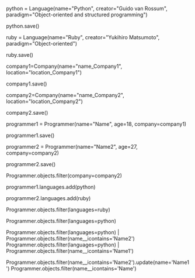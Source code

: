 python = Language(name="Python", creator="Guido van Rossum", paradigm="Object-oriented and structured programming")

python.save()

ruby = Language(name="Ruby", creator="Yukihiro Matsumoto", paradigm="Object-oriented")

ruby.save()

company1=Company(name="name_Company1", location="location_Company1")

company1.save()

company2=Company(name="name_Company2", location="location_Company2")

company2.save()

programmer1 = Programmer(name="Name", age=18, company=company1)

programmer1.save()

programmer2 = Programmer(name="Name2", age=27, company=company2)

programmer2.save()

Programmer.objects.filter(company=company2)

programmer1.languages.add(python)

programmer2.languages.add(ruby)

Programmer.objects.filter(languages=ruby)

Programmer.objects.filter(languages=python)

Programmer.objects.filter(languages=python) | Programmer.objects.filter(name__icontains='Name2')
Programmer.objects.filter(languages=python) | Programmer.objects.filter(name__icontains='Name1')

Programmer.objects.filter(name__icontains='Name2').update(name='Name1')
Programmer.objects.filter(name__icontains='Name')


